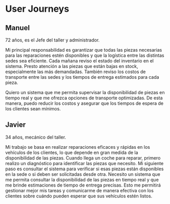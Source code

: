 # User Journeys

## Manuel
72 años, es el Jefe del taller y administrador.

Mi principal responsabilidad es garantizar que todas las piezas necesarias para las reparaciones estén disponibles y que la logística entre las distintas sedes sea eficiente. Cada mañana reviso el estado del inventario en el sistema. Presto atención a las piezas que están bajas en stock, especialmente las más demandadas. También reviso los costos de transporte entre las sedes y los tiempos de entrega estimados para cada pieza.

Quiero un sistema que me permita supervisar la disponibilidad de piezas en tiempo real y que me ofrezca opciones de transporte optimizadas. De esta manera, puedo reducir los costos y asegurar que los tiempos de espera de los clientes sean mínimos.

## Javier
34 años, mecánico del taller.

 Mi trabajo se basa en realizar reparaciones eficaces y rápidas en los vehículos de los clientes, lo que depende en gran medida de la disponibilidad de las piezas. Cuando llega un coche para reparar, primero realizo un diagnóstico para identificar las piezas que necesito. Mi siguiente paso es consultar el sistema para verificar si esas piezas están disponibles en la sede o si deben ser solicitadas desde otra. Necesito un sistema que me permita consultar la disponibilidad de las piezas en tiempo real y que me brinde estimaciones de tiempo de entrega precisas. Esto me permitirá gestionar mejor mis tareas y comunicarme de manera efectiva con los clientes sobre cuándo pueden esperar que sus vehículos estén listos.

